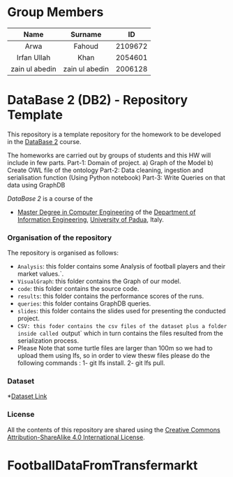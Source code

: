 # Group Members

|    Name      | Surname      | ID      |
|:-----------: |:-------:     |---------|
|    Arwa      |  Fahoud      | 2109672 |
| Irfan Ullah  |  Khan        | 2054601 |
|zain ul abedin|zain ul abedin| 2006128 |

# DataBase 2 (DB2) - Repository Template

This repository is a template repository for the homework to be developed in the [DataBase 2](https://iiia.dei.unipd.it/education/database-2/) course.

The homeworks are carried out by groups of students and this HW will include in few parts.
    Part-1: Domain of project.
        a) Graph of the Model
        b) Create OWL file of the ontology
    Part-2: Data cleaning, ingestion and serialisation function (Using Python notebook)
    Part-3: Write Queries on that data using GraphDB

*DataBase 2* is a course of the

* [Master Degree in Computer Engineering](https://degrees.dei.unipd.it/master-degrees/computer-engineering/) of the  [Department of Information Engineering](https://www.dei.unipd.it/en/), [University of Padua](https://www.unipd.it/en/), Italy.

### Organisation of the repository ###

The repository is organised as follows:

* `Analysis`: this folder contains some Analysis of football players and their market values.`.
* `VisualGraph`: this folder contains the Graph of our model.
* `code`: this folder contains the source code.
* `results`: this folder contains the performance scores of the runs.
* `queries`: this folder contains GraphDB queries.
* `slides`: this folder contains the slides used for presenting the conducted project.
* `CSV: this foder contains the csv files of the dataset plus a folder inside called `output` which in turn contains the files resulted from the serialization process.
* Please Note that some turtle files are larger than 100m so we had to upload them using lfs, so in order to view thesw files please do the following commands : 1- git lfs install. 2- git lfs pull.

### Dataset ###
*[Dataset Link](https://www.kaggle.com/datasets/davidcariboo/player-scores)

### License ###

All the contents of this repository are shared using the [Creative Commons Attribution-ShareAlike 4.0 International License](http://creativecommons.org/licenses/by-sa/4.0/).






# FootballDataFromTransfermarkt
